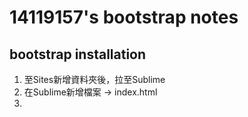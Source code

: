 # 14119157's bootstrap notes
## bootstrap installation
1. 至Sites新增資料夾後，拉至Sublime
2. 在Sublime新增檔案 -> index.html
3. 
